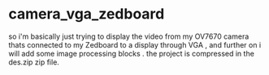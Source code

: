 # camera_vga_zedboard
so i'm basically just trying to display the video from my OV7670 camera thats connected to my Zedboard to a display through VGA , and further on i will add some image processing blocks .
the project is compressed in the des.zip zip file.
